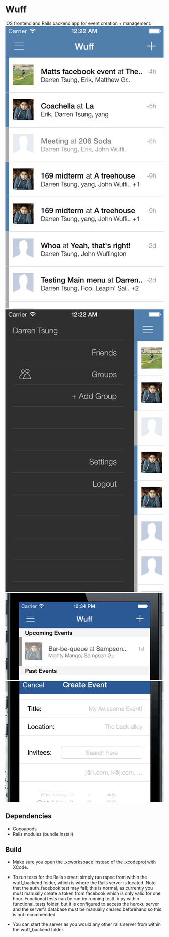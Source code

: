Wuff
=======================
iOS frontend and Rails backend app for event creation + management.
![Screenshot-1](images/screenshot-1.png?raw=true)
![Screenshot-1](images/screenshot-2.png?raw=true)
![Gif-1](images/gif-1.gif?raw=true)
![Gif-2](images/gif-2.gif?raw=true)

## Dependencies

 * Cocoapods
 * Rails modules (bundle install)

## Build

 * Make sure you open the .xcworkspace instead of the .xcodeproj with XCode.
 * To run tests for the Rails server: simply run rspec from within the wuff\_backend folder, 
which is where the Rails server is located. Note that the auth\_facebook test may fail;
this is normal, as currently you must manually create a token from facebook which is
only valid for one hour. Functional tests can be run by running testLib.py within functional\_tests folder,
but it is configured to access the heroku server and the server's database must be manually cleared 
beforehand so this is not recommended. 

 * You can start the server as you would any other rails server from within the wuff\_backend folder.
